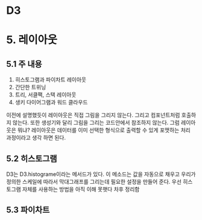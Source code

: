D3
======================

# 5. 레이아웃
## 5.1 주 내용
1. 히스토그램과 파이차트 레이아웃
2. 간단한 트위닝
3. 트리, 서클팩, 스택 레이아웃
4. 생키 다이어그램과 워드 클라우드

이전에 설명했듯이 레이아웃은 직접 그림을 그리지 않는다. 그리고 컴포넌트처럼 호출하지 않는다. 또한 생성기와 달리 그림을 그리는 코드안에서 참조하지 않는다. 그럼 레이아웃은 뭐냐? 레이아웃은 데이터를 이미 선택한 형식으로 출력할 수 있게 포맷하는 처리 과정이라고 생각 하면 된다.
## 5.2 히스토그램
D3는 D3.histograme이라는 메서드가 있다. 이 메소드는 값을 자동으로 채우고 우리가 정의한 스케일에 따라서 막대그래프를 그리는데 필요한 설정을 만들어 준다. 우선 히스토그램 자체를 사용하는 방법을 아직 이해 못햇다 차후 정리함
## 5.3 파이차트



